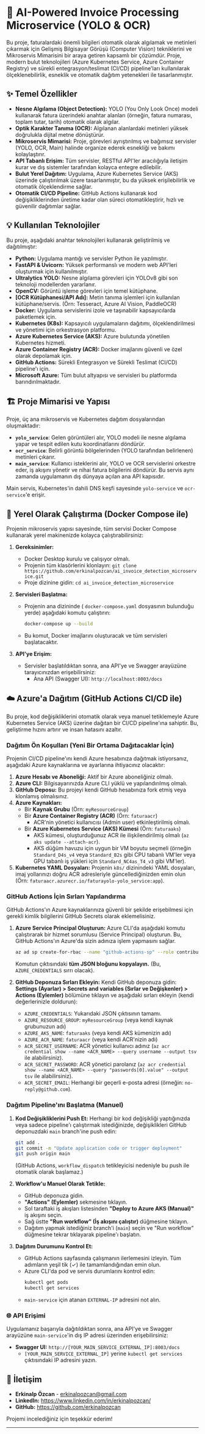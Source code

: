 # 🚀 AI-Powered Invoice Processing Microservice (YOLO & OCR)

Bu proje, faturalardaki önemli bilgileri otomatik olarak algılamak ve metinleri çıkarmak için Gelişmiş Bilgisayar Görüşü (Computer Vision) tekniklerini ve Mikroservis Mimarisini bir araya getiren kapsamlı bir çözümdür. Proje, modern bulut teknolojileri (Azure Kubernetes Service, Azure Container Registry) ve sürekli entegrasyon/teslimat (CI/CD) pipeline'ları kullanılarak ölçeklenebilirlik, esneklik ve otomatik dağıtım yetenekleri ile tasarlanmıştır.

## ✨ Temel Özellikler

* **Nesne Algılama (Object Detection):** YOLO (You Only Look Once) modeli kullanarak fatura üzerindeki anahtar alanları (örneğin, fatura numarası, toplam tutar, tarih) otomatik olarak algılar.
* **Optik Karakter Tanıma (OCR):** Algılanan alanlardaki metinleri yüksek doğrulukla dijital metne dönüştürür.
* **Mikroservis Mimarisi:** Proje, görevleri ayrıştırılmış ve bağımsız servisler (YOLO, OCR, Main) halinde organize ederek esnekliği ve bakımı kolaylaştırır.
* **API Tabanlı Erişim:** Tüm servisler, RESTful API'ler aracılığıyla iletişim kurar ve dış sistemler tarafından kolayca entegre edilebilir.
* **Bulut Yerel Dağıtım:** Uygulama, Azure Kubernetes Service (AKS) üzerinde çalıştırılmak üzere tasarlanmıştır, bu da yüksek erişilebilirlik ve otomatik ölçeklendirme sağlar.
* **Otomatik CI/CD Pipeline:** GitHub Actions kullanarak kod değişikliklerinden üretime kadar olan süreci otomatikleştirir, hızlı ve güvenilir dağıtımlar sağlar.

## 💡 Kullanılan Teknolojiler

Bu proje, aşağıdaki anahtar teknolojileri kullanarak geliştirilmiş ve dağıtılmıştır:

* **Python:** Uygulama mantığı ve servisler Python ile yazılmıştır.
* **FastAPI & Uvicorn:** Yüksek performanslı ve modern web API'leri oluşturmak için kullanılmıştır.
* **Ultralytics YOLO:** Nesne algılama görevleri için YOLOv8 gibi son teknoloji modellerden yararlanır.
* **OpenCV:** Görüntü işleme görevleri için temel kütüphane.
* **[OCR Kütüphanesi/API Adı]:** Metin tanıma işlemleri için kullanılan kütüphane/servis. (Örn: Tesseract, Azure AI Vision, PaddleOCR)
* **Docker:** Uygulama servislerini izole ve taşınabilir kapsayıcılarda paketlemek için.
* **Kubernetes (K8s):** Kapsayıcılı uygulamaların dağıtımı, ölçeklendirilmesi ve yönetimi için orkestrasyon platformu.
* **Azure Kubernetes Service (AKS):** Azure bulutunda yönetilen Kubernetes hizmeti.
* **Azure Container Registry (ACR):** Docker imajlarını güvenli ve özel olarak depolamak için.
* **GitHub Actions:** Sürekli Entegrasyon ve Sürekli Teslimat (CI/CD) pipeline'ı için.
* **Microsoft Azure:** Tüm bulut altyapısı ve servisleri bu platformda barındırılmaktadır.

## 🏗️ Proje Mimarisi ve Yapısı

Proje, üç ana mikroservis ve Kubernetes dağıtım dosyalarından oluşmaktadır:


* **`yolo_service`**: Gelen görüntüleri alır, YOLO modeli ile nesne algılama yapar ve tespit edilen kutu koordinatlarını döndürür.
* **`ocr_service`**: Belirli görüntü bölgelerinden (YOLO tarafından belirlenen) metinleri çıkarır.
* **`main_service`**: Kullanıcı isteklerini alır, YOLO ve OCR servislerini orkestre eder, iş akışını yönetir ve nihai fatura bilgilerini döndürür. Bu servis aynı zamanda uygulamanın dış dünyaya açılan ana API kapısıdır.

Main servis, Kubernetes'in dahili DNS keşfi sayesinde `yolo-service` ve `ocr-service`'e erişir.

## 🚀 Yerel Olarak Çalıştırma (Docker Compose ile)

Projenin mikroservis yapısı sayesinde, tüm servisi Docker Compose kullanarak yerel makinenizde kolayca çalıştırabilirsiniz:

1.  **Gereksinimler:**
    * Docker Desktop kurulu ve çalışıyor olmalı.
    * Projenin tüm klasörlerini klonlayın: `git clone https://github.com/erkinalpozcan/ai_invoice_detection_microservice.git`
    * Proje dizinine gidin: `cd ai_invoice_detection_microservice`

2.  **Servisleri Başlatma:**
    * Projenin ana dizininde ( `docker-compose.yaml` dosyasının bulunduğu yerde) aşağıdaki komutu çalıştırın:
        ```bash
        docker-compose up --build
        ```
    * Bu komut, Docker imajlarını oluşturacak ve tüm servisleri başlatacaktır.

3.  **API'ye Erişim:**
    * Servisler başlatıldıktan sonra, ana API'ye ve Swagger arayüzüne tarayıcınızdan erişebilirsiniz:
        * Ana API (Swagger UI): `http://localhost:8003/docs`

## ☁️ Azure'a Dağıtım (GitHub Actions CI/CD ile)

Bu proje, kod değişikliklerini otomatik olarak veya manuel tetiklemeyle Azure Kubernetes Service (AKS) üzerine dağıtan bir CI/CD pipeline'ına sahiptir. Bu, geliştirme hızını artırır ve insan hatasını azaltır.

### Dağıtım Ön Koşulları (Yeni Bir Ortama Dağıtacaklar İçin)

Projenin CI/CD pipeline'ını kendi Azure hesabınıza dağıtmak istiyorsanız, aşağıdaki Azure kaynaklarına ve ayarlarına ihtiyacınız olacaktır:

1.  **Azure Hesabı ve Aboneliği:** Aktif bir Azure aboneliğiniz olmalı.
2.  **Azure CLI:** Bilgisayarınızda Azure CLI yüklü ve yapılandırılmış olmalı.
3.  **GitHub Deposu:** Bu projeyi kendi GitHub hesabınıza fork etmiş veya klonlamış olmalısınız.
4.  **Azure Kaynakları:**
    * Bir **Kaynak Grubu** (Örn: `myResourceGroup`)
    * Bir **Azure Container Registry (ACR)** (Örn: `faturaacr`)
        * ACR'nin yönetici kullanıcısı (Admin user) etkinleştirilmiş olmalı.
    * Bir **Azure Kubernetes Service (AKS) Kümesi** (Örn: `faturaaks`)
        * AKS kümesi, oluşturduğunuz ACR ile ilişkilendirilmiş olmalı (`az aks update --attach-acr`).
        * AKS düğüm havuzu için uygun bir VM boyutu seçmeli (örneğin `Standard_D4s_v4` veya `Standard_B2s` gibi CPU tabanlı VM'ler veya GPU tabanlı iş yükleri için `Standard_NC4as_T4_v3` gibi VM'ler).
5.  **Kubernetes YAML Dosyaları:** Projenin `k8s/` dizinindeki YAML dosyaları, imaj yollarınızı doğru ACR adresleriyle güncellediğinizden emin olun (Örn: `faturaacr.azurecr.io/faturayolo-yolo_service:app`).

### GitHub Actions İçin Sırları Yapılandırma

GitHub Actions'ın Azure kaynaklarınıza güvenli bir şekilde erişebilmesi için gerekli kimlik bilgilerini GitHub Secrets olarak eklemelisiniz.

1.  **Azure Service Principal Oluşturun:**
    Azure CLI'da aşağıdaki komutu çalıştırarak bir hizmet sorumlusu (Service Principal) oluşturun. Bu, GitHub Actions'ın Azure'da sizin adınıza işlem yapmasını sağlar.
    ```bash
    az ad sp create-for-rbac --name "github-actions-sp" --role contributor --scopes /subscriptions/<YOUR_SUBSCRIPTION_ID>/resourceGroups/<YOUR_RESOURCE_GROUP_NAME> --sdk-auth
    ```
    Komutun çıktısındaki **tüm JSON bloğunu kopyalayın.** (Bu, `AZURE_CREDENTIALS` sırrı olacak).

2.  **GitHub Deponuza Sırları Ekleyin:**
    Kendi GitHub deponuza gidin: **Settings (Ayarlar) > Secrets and variables (Sırlar ve Değişkenler) > Actions (Eylemler)** bölümüne tıklayın ve aşağıdaki sırları ekleyin (kendi değerlerinizle doldurun):

    * `AZURE_CREDENTIALS`: Yukarıdaki JSON çıktısının tamamı.
    * `AZURE_RESOURCE_GROUP`: `myResourceGroup` (veya kendi kaynak grubunuzun adı)
    * `AZURE_AKS_NAME`: `faturaaks` (veya kendi AKS kümenizin adı)
    * `AZURE_ACR_NAME`: `faturaacr` (veya kendi ACR'nizin adı)
    * `ACR_SECRET_USERNAME`: ACR yönetici kullanıcı adınız (`az acr credential show --name <ACR_NAME> --query username --output tsv` ile alabilirsiniz).
    * `ACR_SECRET_PASSWORD`: ACR yönetici parolanız (`az acr credential show --name <ACR_NAME> --query "passwords[0].value" --output tsv` ile alabilirsiniz).
    * `ACR_SECRET_EMAIL`: Herhangi bir geçerli e-posta adresi (örneğin: `no-reply@github.com`).

### Dağıtım Pipeline'ını Başlatma (Manuel)

1.  **Kod Değişikliklerini Push Et:** Herhangi bir kod değişikliği yaptığınızda veya sadece pipeline'ı çalıştırmak istediğinizde, değişiklikleri GitHub deponuzdaki `main` branch'ine push edin:
    ```bash
    git add .
    git commit -m "Update application code or trigger deployment"
    git push origin main
    ```
    (GitHub Actions, `workflow_dispatch` tetikleyicisi nedeniyle bu push ile otomatik olarak başlamaz.)

2.  **Workflow'u Manuel Olarak Tetikle:**
    * GitHub deponuza gidin.
    * **"Actions" (Eylemler)** sekmesine tıklayın.
    * Sol taraftaki iş akışları listesinden **"Deploy to Azure AKS (Manual)"** iş akışını seçin.
    * Sağ üstte **"Run workflow" (İş akışını çalıştır)** düğmesine tıklayın.
    * Dağıtım yapmak istediğiniz branch'i (`main`) seçin ve "Run workflow" düğmesine tekrar tıklayarak pipeline'ı başlatın.

3.  **Dağıtım Durumunu Kontrol Et:**
    * GitHub Actions sayfasında çalışmanın ilerlemesini izleyin. Tüm adımların yeşil tik (✓) ile tamamlandığından emin olun.
    * Azure CLI'da pod ve servis durumlarını kontrol edin:
        ```bash
        kubectl get pods
        kubectl get services
        ```
    * `main-service` için atanan `EXTERNAL-IP` adresini not alın.

### 🌐 API Erişimi

Uygulamanız başarıyla dağıtıldıktan sonra, ana API'ye ve Swagger arayüzüne `main-service`'in dış IP adresi üzerinden erişebilirsiniz:

* **Swagger UI:** `http://[YOUR_MAIN_SERVICE_EXTERNAL_IP]:8003/docs`
    * `[YOUR_MAIN_SERVICE_EXTERNAL_IP]` yerine `kubectl get services` çıktısındaki IP adresini yazın.


## 📧 İletişim

* **Erkinalp Özcan** - erkinalpozcan@gmail.com
* **LinkedIn:** https://www.linkedin.com/in/erkinalpozcan/
* **GitHub:** https://github.com/erkinalpozcan

Projemi incelediğiniz için teşekkür ederim!

---
